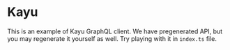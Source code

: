 # Kayu

This is an example of Kayu GraphQL client. We have pregenerated API, but you may regenerate it yourself as well. Try playing with it in `index.ts` file.
